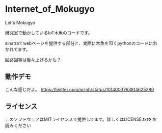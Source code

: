 # Internet_of_Mokugyo
Let's Mokugyo

研究室で動かしているIoT木魚のコードです。

sinatraでwebページを提供する部分と、実際に木魚を叩くpythonのコードにわかれてます。

回路図等は後々上げるかも？

## 動作デモ
こんな感じだよ。
https://twitter.com/mznh/status/1014003763814625280

## ライセンス
このソフトウェアはMITライセンスで提供してます。詳しくはLICENSE.txtをお読みください

